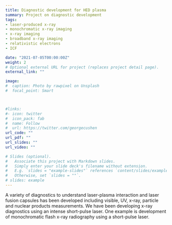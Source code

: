 ```yaml
---
title: Diagnostic development for HED plasma
summary: Project on diagnostic development 
tags:
- laser-produced x-ray
- monochromatic x-ray imaging
- x-ray imaging
- broadband x-ray imaging
- relativistic electrons
- ICF

date: "2021-07-05T00:00:00Z"
weight: 2
# Optional external URL for project (replaces project detail page).
external_link: ""

image:
#  caption: Photo by rawpixel on Unsplash
#  focal_point: Smart



#links:
#- icon: twitter
#  icon_pack: fab
#  name: Follow
#  url: https://twitter.com/georgecushen
url_code: ""
url_pdf: ""
url_slides: ""
url_video: ""

# Slides (optional).
#   Associate this project with Markdown slides.
#   Simply enter your slide deck's filename without extension.
#   E.g. `slides = "example-slides"` references `content/slides/example-slides.md`.
#   Otherwise, set `slides = ""`.
# slides: example
---
```


A variety of diagnostics to understand laser-plasma interaction and laser fusion capsules has been developed including visible, UV, x-ray, particle and nuclear products measurements. We have been developing x-ray diagnostics using an intense short-pulse laser. One example is development of monochromatic flash x-ray radiography using a short-pulse laser.
